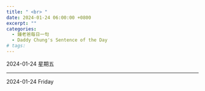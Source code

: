 ```yaml
---
title: " <br> "
date: 2024-01-24 06:00:00 +0800
excerpt: ""
categories:
  - 鍾老爸每日一句
  - Daddy Chung's Sentence of the Day
# tags:
---
```


2024-01-24 星期五

> 

---

2024-01-24 Friday

> 
